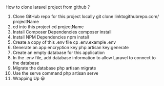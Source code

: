 How to clone laravel project from github ?
1. Clone GitHub repo for this project locally
git clone linktogithubrepo.com/ projectName
2. cd into this project
cd projectName
3. Install Composer Dependencies
composer install
4. Install NPM Dependencies
npm install
5. Create a copy of this .env file
cp .env.example .env
6. Generate an app encryption key
php artisan key:generate
7. Create an empty database for this application
8. In the .env file, add database information to allow Laravel to connect to the database
9. Migrate the database
php artisan migrate
10. Use the serve command
php artisan serve
11. Wrapping Up 😀
